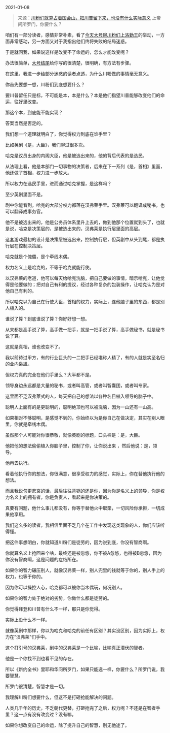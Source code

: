 2021-01-08

> 来源：[川粉们就算占着国会山，把川普留下来，也没有什么实际意义](http://mp.weixin.qq.com/s?__biz=MzU3NDc5Nzc0NQ==&mid=2247498441&idx=1&sn=1329d25e22f8c21b016ba51a6ba3ec5d&chksm=fd2e5817ca59d101013393a3d730cd239bcf8656284335b5c1eb096a411dcd7ceca1215eb5a9&scene=27#wechat_redirect)
> 上帝问所罗门，你要什么？

咱们有一部分读者，感情非常朴素，看了[今天大号聊川粉们上洛勤王](https://mp.weixin.qq.com/s?__biz=MzU0MjYwNDU2Mw==&mid=2247495633&idx=1&sn=46146c1ea9b47581c27caee543f19468&chksm=fb1a83adcc6d0abb5fe190d2d6b277a3423676555fc4bd0978e582405a68ce62e6ea29568f3f&token=855133417&lang=zh_CN&scene=21#wechat_redirect)的举动，一方面非常感动，另一方面又对于我指出他们终将失败的结局迷惑。  

  

于是就问我，如果说这样是改变不了命运的，怎么才能改变呢？

  

办法很简单，[大号结尾](https://mp.weixin.qq.com/s?__biz=MzU0MjYwNDU2Mw==&mid=2247495633&idx=1&sn=46146c1ea9b47581c27caee543f19468&chksm=fb1a83adcc6d0abb5fe190d2d6b277a3423676555fc4bd0978e582405a68ce62e6ea29568f3f&token=855133417&lang=zh_CN&scene=21#wechat_redirect)给你写的很清楚，很明确，有方法有步骤。

  

在这里，我进一步给部分迷惑的读者点透，为什么川粉做的事情毫无意义。  

  

你首先要想一想，川粉们到底想要什么？

  

要川普留任只是标，不可能是本，本是什么？本是他们指望川普能够改变他们的命运，往好里改变。

  

那这个本，到底能不能实现？

  

答案当然是否定的。

  

我们想一个道理就明白了，你觉得权力到底在谁手里？

  

比如英剧《是，大臣》，我们聊过很多次。

  

哈克是议员出身的内阁大臣，他是被选出来的，他的背后代表的是选民。

  

从法理上看，他是本部门一切事物的决策者，后来在下一系列《是，首相》里面，他还做了首相，权力进一步放大。

  

所以权力在选民手里，进而通过哈克掌握，是这样吗？

  

至少英剧里面不是。

  

剧中你能看到，哈克的大部分权力都落在汉弗莱手里。汉弗莱可以翻译成秘书，也可以翻译成事务官。

  

他不是被选出来的，他是公务员体系里升上去的，做到他那个位置就到头了，也就是说，哈克是决策层的，是被选出来的，汉弗莱是执行层里面的高层。

  

这套游戏最初的设计是决策层被选出来，控制执行层，但英剧中从头到尾，都是执行层在控制决策层。

  

哈克就是个傀儡，是个牵线木偶。

  

权力名义上是哈克的，不等于哈克就能行使。

  

以汉弗莱的老道，他可以每天给哈克洗脑，把自己要做的事情，暗示哈克，让他觉得是他要做的；把对自己有利的提议，经过各种复杂的包装操作，让哈克认为是对他自己有利的。

  

所以哈克以为自己在行使大臣，首相的权力，实际上，连他脑子里的东西，都是别人植入的。

  

谁说了算？到底谁说了算？你好好想一想。

  

从来都是高手说了算，高手做一把手，就是一把手说了算，高手做秘书，就是秘书说了算。

  

这就是真相，谁也改变不了。

  

我以前待过甲方，有的行业巨头的一二把手已经堪称人精了，有的人就是实至名归的业内枭雄。

  

但权力真的完全在他们手里么？大半都不是。

  

领导身边永远都是大量的秘书，或者叫高管，或者叫智囊团，或者叫专家。

  

这里面不乏汉弗莱式的人，每天把自己的想法以各种名目植入领导的脑子中。

  

聪明人上面有的是更聪明的，聪明绝顶也可以被洗脑，因为一山还有一山高。

  

如果相对不够聪明，是感觉不到的，你始终以为是你自己在做决定，其实在别人眼里，你就是牵线木偶。

  

虽然那个人可能对你很恭敬，就像英剧的标题，口头禅是：是，大臣。

  

他把他的想法偷偷植入你脑子里，控制了你，让你说出来 ，然后他说：是，领导。

  

他再去执行。

  

看着他执行你的想法，你很满意，很享受权力的感觉，实际上，你在替他执行他的想法。

  

而且我说句更悲哀的话，最后往往背锅的还是你，因为你是名义上的领导，你是权力名义上的拥有者，你是负责人，看起来是你决策的。

  

真要有问题，他什么事儿都没有，你等于替他火中取栗，一切风险你承担，一切成果他享用。

  

我们这么多的读者，我相信里面不乏几个在工作中发现这类现象的人，你们应该听得懂。

  

把这件事想明白，你就知道川粉们是徒劳的，因为说到底，你没有智商啊。  

  

你就算名义上抢回来个啥，最终还是被忽悠，你不被A忽悠，也得被B忽悠，因为你没有智商啊，这是问题的症结所在。

  

如果你的智力碾压别人，就像汉弗莱一样，别人兜里的钱就等于你的，别人手上的权力，也等于你的。

  

因为你可以操控人心，哈克都可以被你当木偶玩，何况别人。

  

如果你的智力处于绝对的劣势，你做什么都是徒劳的。

  

你觉得拜登和川普有什么不一样，那只是你觉得。

  

实际上没什么不一样。

  

就像英剧中那样，你以为哈克和哈克的前任有区别？其实没区别，因为实际上，权力在”汉弗莱"们手中。

  

这个打引号的汉弗莱，剧中的汉弗莱是一个比喻，比喻真正潜伏的智者。

  

他是一个你找不到也看不见的存在。

  

所以《新约全书》里耶和华问所罗门，如果只能选一样，你要什么？所罗门说，我要智慧。  

  

所罗门很清楚，智慧才是一切。  

  

我理解川粉们想要什么，但这不是打砸抢能解决的问题。

  

人类几千年的历史，不乏朝代更替，打砸抢完了之后，权力呢？不还是在智者手里？这一点有没有改变过？没有嘛。

  

如果你想改变自己的命运，除了提升自己的智慧，别无他途了。

